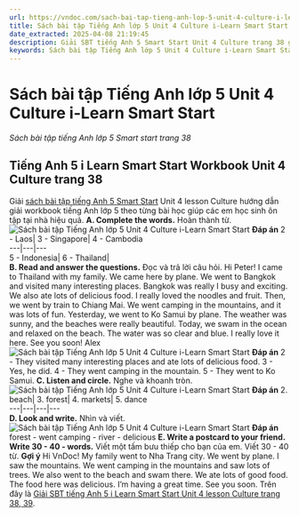 ```yaml
---
url: https://vndoc.com/sach-bai-tap-tieng-anh-lop-5-unit-4-culture-i-learn-smart-start-323061
title: Sách bài tập Tiếng Anh lớp 5 Unit 4 Culture i-Learn Smart Start - Sách bài tập tiếng Anh lớp 5 Smart start trang 38 - VnDoc.com
date_extracted: 2025-04-08 21:19:45
description: Giải SBT tiếng Anh 5 Smart Start Unit 4 Culture trang 38 giúp các em chuẩn bị bài tập tiếng Anh tại nhà hiệu quả.
keywords: Sách bài tập Tiếng Anh lớp 5 Unit 4 Culture i-Learn Smart Start,Sách bài tập tiếng Anh lớp 5 Smart start trang 38,smart start grade 5 workbook unit 4 Culture,sách bài tập tiếng anh lớp 5 i learn smart start unit 4 Culture,i Learn Smart Start 5 workbook unit 4 Culture
---
```


# Sách bài tập Tiếng Anh lớp 5 Unit 4 Culture i-Learn Smart Start
 _Sách bài tập tiếng Anh lớp 5 Smart start trang 38_
## Tiếng Anh 5 i Learn Smart Start Workbook Unit 4 Culture trang 38
Giải [sách bài tập tiếng Anh 5 Smart Start](<https://vndoc.com/sach-bai-tap-tieng-anh-lop-5-i-learn-smart-start>) Unit 4 lesson Culture hướng dẫn giải workbook tiếng Anh lớp 5 theo từng bài học giúp các em học sinh ôn tập tại nhà hiệu quả.
**A. Complete the words.** Hoàn thành từ. 
![Sách bài tập Tiếng Anh lớp 5 Unit 4 Culture i-Learn Smart Start](https://i.vdoc.vn/data/image/2024/06/27/sach-bai-tap-tieng-anh-lop-5-unit-4-culture-i-learn-smart-start-1.png)
**Đáp án**
2 - Laos| 3 - Singapore| 4 - Cambodia  
---|---|---  
5 - Indonesia| 6 - Thailand|   
**B. Read and answer the questions.** Đọc và trả lời câu hỏi. 
Hi Peter\!
I came to Thailand with my family. We came here by plane. We went to Bangkok and visited many interesting places. Bangkok was really I busy and exciting. We also ate lots of delicious food. I really loved the noodles and fruit. Then, we went by train to Chiang Mai. We went camping in the mountains, and it was lots of fun.
Yesterday, we went to Ko Samui by plane. The weather was sunny, and the beaches were really beautiful. Today, we swam in the ocean and relaxed on the beach. The water was so clear and blue. I really love it here.
See you soon\!
Alex
![Sách bài tập Tiếng Anh lớp 5 Unit 4 Culture i-Learn Smart Start](https://i.vdoc.vn/data/image/2024/06/27/sach-bai-tap-tieng-anh-lop-5-unit-4-culture-i-learn-smart-start-2.png)
**Đáp án**
2 - They visited many interesting places and ate lots of delicious food.
3 - Yes, he did.
4 - They went camping in the mountain.
5 - They went to Ko Samui.
**C. Listen and circle.** Nghe và khoanh tròn. 
![Sách bài tập Tiếng Anh lớp 5 Unit 4 Culture i-Learn Smart Start](https://i.vdoc.vn/data/image/2024/06/27/sach-bai-tap-tieng-anh-lop-5-unit-4-culture-i-learn-smart-start-3.png)
**Đáp án**
2\. beach| 3\. forest| 4\. markets| 5\. dance  
---|---|---|---  
**D. Look and write.** Nhìn và viết. 
![Sách bài tập Tiếng Anh lớp 5 Unit 4 Culture i-Learn Smart Start](https://i.vdoc.vn/data/image/2024/06/27/sach-bai-tap-tieng-anh-lop-5-unit-4-culture-i-learn-smart-start-4.png)
**Đáp án**
forest - went camping - river - delicious
**E. Write a postcard to your friend. Write 30 - 40 - words.** Viết một tấm bưu thiếp cho bạn của em. Viết 30 - 40 từ. 
**Gợi ý**
Hi VnDoc\!
My family went to Nha Trang city. We went by plane. I saw the mountains. We went camping in the mountains and saw lots of trees. We also went to the beach and swam there. We ate lots of good food. The food here was delicious. I’m having a great time.
See you soon.
Trên đây là [Giải SBT tiếng Anh 5 i Learn Smart Start Unit 4 lesson Culture trang 38, 39](<https://vndoc.com/sach-bai-tap-tieng-anh-lop-5-unit-4-culture-i-learn-smart-start-323061>).
